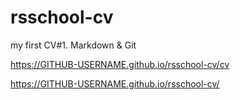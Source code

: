# rsschool-cv
my first CV#1. Markdown &amp; Git

https://GITHUB-USERNAME.github.io/rsschool-cv/cv

https://GITHUB-USERNAME.github.io/rsschool-cv/
